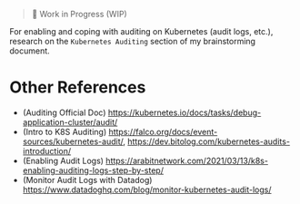 > :eyes: Work in Progress (WIP)

For enabling and coping with auditing on Kubernetes (audit logs, etc.), research on the `Kubernetes Auditing` section of my brainstorming document.

# Other References

* (Auditing Official Doc) https://kubernetes.io/docs/tasks/debug-application-cluster/audit/
* (Intro to K8S Auditing) https://falco.org/docs/event-sources/kubernetes-audit/, https://dev.bitolog.com/kubernetes-audits-introduction/
* (Enabling Audit Logs) https://arabitnetwork.com/2021/03/13/k8s-enabling-auditing-logs-step-by-step/
* (Monitor Audit Logs with Datadog) https://www.datadoghq.com/blog/monitor-kubernetes-audit-logs/
